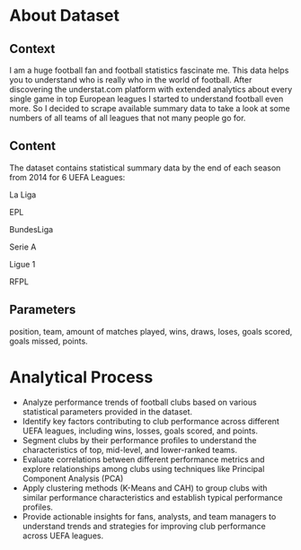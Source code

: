 # About Dataset
## Context
I am a huge football fan and football statistics fascinate me. This data helps you to understand who is really who in the world of football. After discovering the understat.com platform with extended analytics about every single game in top European leagues I started to understand football even more. So I decided to scrape available summary data to take a look at some numbers of all teams of all leagues that not many people go for.

## Content
The dataset contains statistical summary data by the end of each season from 2014 for 6 UEFA Leagues:

La Liga

EPL

BundesLiga

Serie A

Ligue 1

RFPL

## Parameters
position, team, amount of matches played, wins, draws, loses, goals scored, goals missed, points.

# Analytical Process
- Analyze performance trends of football clubs based on various statistical parameters provided in the dataset.
- Identify key factors contributing to club performance across different UEFA leagues, including wins, losses, goals scored, and points.
- Segment clubs by their performance profiles to understand the characteristics of top, mid-level, and lower-ranked teams.
- Evaluate correlations between different performance metrics and explore relationships among clubs using techniques like Principal Component Analysis (PCA) 
- Apply clustering methods (K-Means and CAH) to group clubs with similar performance characteristics and establish typical performance profiles.
- Provide actionable insights for fans, analysts, and team managers to understand trends and strategies for improving club performance across UEFA leagues.
